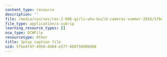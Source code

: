 ```yaml
---
content_type: resource
description: ''
file: /media/courses/res-2-006-girls-who-build-cameras-summer-2016/5fbe4f4f4956d484e5776b075890b968_A4IC92HVLLU.srt
file_type: application/x-subrip
learning_resource_types: []
ocw_type: OCWFile
resourcetype: Other
title: 3play caption file
uid: 5fbe4f4f-4956-d484-e577-6b075890b968
---
```


